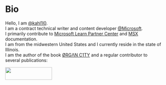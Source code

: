 # Bio

Hello, I am [@kahl1l0](http://github.com/kahl1l0). <br>I am a contract technical writer and content developer [@Microsoft](http://mirosoft.com). <br> I primarily contribute to [Microsoft Learn Partner Center](https://learn.microsoft.com/en-us/partner-center/) and [MSX](https://review.learn.microsoft.com/en-us/seller) documentation. <br> I am from the midwestern United States and I currently reside in the state of Illinois. <br> I am the author of the book [ØRGΛN C1TY](http://organ.city) and a regular contributor to several publications:

[<img src="https://user-images.githubusercontent.com/115722054/264713493-ceebd7ed-24e7-43f8-918c-2a16c9ab2632.png" width="150" height="40">](https://foundation.mozilla.org/en/blog/ambassador-spotlight-kahlil-a-tech-life/)
